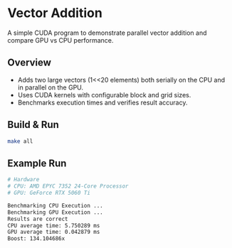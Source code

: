 # Vector Addition
A simple CUDA program to demonstrate parallel vector addition and compare GPU vs CPU performance.

## Overview
- Adds two large vectors (1<<20 elements) both serially on the CPU and in parallel on the GPU.
- Uses CUDA kernels with configurable block and grid sizes.
- Benchmarks execution times and verifies result accuracy.

## Build & Run
```bash
make all
```

## Example Run
```bash
# Hardware
# CPU: AMD EPYC 7352 24-Core Processor
# GPU: GeForce RTX 5060 Ti

Benchmarking CPU Execution ...
Benchmarking GPU Execution ...
Results are correct
CPU average time: 5.750289 ms
GPU average time: 0.042879 ms
Boost: 134.104686x
```
